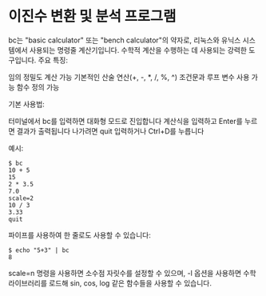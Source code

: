 # 이진수 변환 및 분석 프로그램

bc는 "basic calculator" 또는 "bench calculator"의 약자로, 리눅스와 유닉스 시스템에서 사용되는 명령줄 계산기입니다. 수학적 계산을 수행하는 데 사용되는 강력한 도구입니다.
주요 특징:

임의 정밀도 계산 가능
기본적인 산술 연산(+, -, *, /, %, ^)
조건문과 루프
변수 사용 가능
함수 정의 가능

기본 사용법:

터미널에서 bc를 입력하면 대화형 모드로 진입합니다
계산식을 입력하고 Enter를 누르면 결과가 출력됩니다
나가려면 quit 입력하거나 Ctrl+D를 누릅니다

예시:

```
$ bc
10 + 5
15
2 * 3.5
7.0
scale=2
10 / 3
3.33
quit
```

파이프를 사용하여 한 줄로도 사용할 수 있습니다:

```
$ echo "5+3" | bc
8
```
scale=n 명령을 사용하면 소수점 자릿수를 설정할 수 있으며, -l 옵션을 사용하면 수학 라이브러리를 로드해 sin, cos, log 같은 함수들을 사용할 수 있습니다.